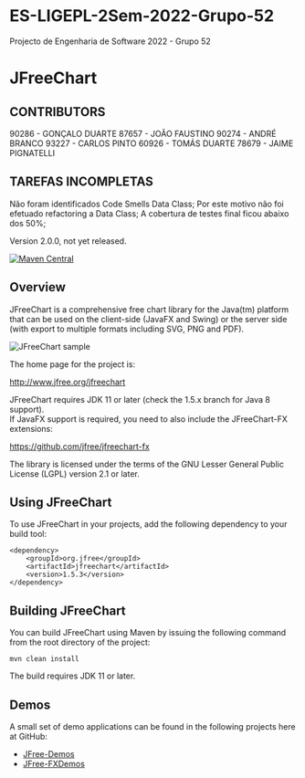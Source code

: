# ES-LIGEPL-2Sem-2022-Grupo-52
Projecto de Engenharia de Software 2022 - Grupo 52

JFreeChart
==========

CONTRIBUTORS
--------
 90286 - GONÇALO DUARTE
 87657 - JOÃO FAUSTINO
 90274 - ANDRÉ BRANCO
 93227 - CARLOS PINTO
 60926 - TOMÁS DUARTE
 78679 - JAIME PIGNATELLI

TAREFAS INCOMPLETAS
--------
 Não foram identificados Code Smells Data Class;
 Por este motivo não foi efetuado refactoring a Data Class;
 A cobertura de testes final ficou abaixo dos 50%;

Version 2.0.0, not yet released.

[![Maven Central](https://maven-badges.herokuapp.com/maven-central/org.jfree/jfreechart/badge.svg)](https://maven-badges.herokuapp.com/maven-central/org.jfree/jfreechart)

Overview
--------
JFreeChart is a comprehensive free chart library for the Java(tm) platform that 
can be used on the client-side (JavaFX and Swing) or the server side (with
export to multiple formats including SVG, PNG and PDF).

![JFreeChart sample](http://jfree.org/jfreechart/images/coffee_prices.png)

The home page for the project is:

http://www.jfree.org/jfreechart

JFreeChart requires JDK 11 or later (check the 1.5.x branch for Java 8 support).  
If JavaFX support is required, you need to also include the JFreeChart-FX extensions:

https://github.com/jfree/jfreechart-fx

The library is licensed under the terms of the GNU Lesser General Public 
License (LGPL) version 2.1 or later.


Using JFreeChart
----------------
To use JFreeChart in your projects, add the following dependency to your build tool:

    <dependency>
        <groupId>org.jfree</groupId>
        <artifactId>jfreechart</artifactId>
        <version>1.5.3</version>
    </dependency>


Building JFreeChart
-------------------
You can build JFreeChart using Maven by issuing the following command from the root directory of the project:

    mvn clean install

The build requires JDK 11 or later.


Demos
-----
A small set of demo applications can be found in the following projects here
at GitHub:

* [JFree-Demos](https://github.com/jfree/jfree-demos "JFree-Demos Project Page at GitHub")
* [JFree-FXDemos](https://github.com/jfree/jfree-fxdemos "JFree-FXDemos Project Page at GitHub")
